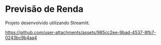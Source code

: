# Previsão de Renda
Projeto desenvolvido utilizando Streamlit.





https://github.com/user-attachments/assets/985cc2ee-9bad-4537-8fb7-0243bc9b4aa4

